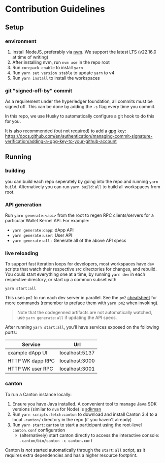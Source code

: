 # Contribution Guidelines

## Setup

### environment

1. Install NodeJS, preferably via [nvm](https://github.com/nvm-sh/nvm). We support the latest LTS (v22.16.0 at time of writing)
2. After installing nvm, run `nvm use` in the repo root
3. Run `corepack enable` to install `yarn`
4. Run `yarn set version stable` to update `yarn` to v4
5. Run `yarn install` to install the workspaces

### git "signed-off-by" commit

As a requirement under the hyperledger foundation, all commits must be signed off. This can be done by adding the `-s` flag every time you commit.

In this repo, we use Husky to automatically configure a git hook to do this for you.

It is also recommended (but not required) to add a gpg key: https://docs.github.com/en/authentication/managing-commit-signature-verification/adding-a-gpg-key-to-your-github-account

## Running

### building

you can build each repo seperately by going into the repo and running `yarn build`. Alternatively you can run `yarn build:all` to build all workspaces from root.

### API generation

Run `yarn generate:<api>` from the root to regen RPC clients/servers for a particular Wallet Kernel API. For example:

- `yarn generate:dapp`: dApp API
- `yarn generate:user`: User API
- `yarn generate:all` : Generate all of the above API specs

### live reloading

To support fast iteration loops for developers, most workspaces have `dev` scripts that watch their respective src directories for changes, and rebuild. You could start everything one at a time, by running `yarn dev` in each respective directory, or start up a common subset with

```
yarn start:all
```

This uses `pm2` to run each dev server in parallel. See the `pm2` [cheatsheet](https://pm2.keymetrics.io/docs/usage/quick-start/#cheatsheet) for more commands (remember to preface them with `yarn pm2` when invoking).

> Note that the codegenned artifacts are not automatically watched, use `yarn generate:all` if updating the API specs.

After running `yarn start:all`, you'll have services exposed on the following ports:

| Service          | Url            |
| ---------------- | -------------- |
| example dApp UI  | localhost:5137 |
| HTTP WK dapp RPC | localhost:3000 |
| HTTP WK user RPC | localhost:3001 |

### canton

To run a Canton instance locally:

1. Ensure you have Java installed. A convenient tool to manage Java SDK versions (similar to `nvm` for Node) is [sdkman](https://sdkman.io/install)
2. Run `yarn scripts:fetch:canton` to download and install Canton 3.4 to a local `.canton/` directory in the repo (if you haven't already)
3. Run `yarn start:canton` to start a participant using the root-level `canton.conf` configuration
    - (alternatively) start canton directly to access the interactive console: `.canton/bin/canton -c canton.conf`

Canton is _not_ started automatically through the `start:all` script, as it requires extra dependencies and has a higher resource footprint.
